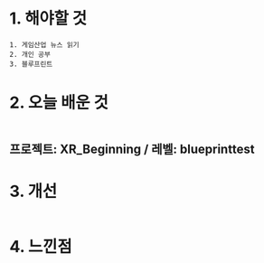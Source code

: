 # 1. 해야할 것
```
1. 게임산업 뉴스 읽기
2. 개인 공부
3. 블루프린트
```


# 2. 오늘 배운 것
```

```
## 프로젝트: XR_Beginning / 레벨: blueprinttest



# 3. 개선
```

```

# 4. 느낀점
```

```

